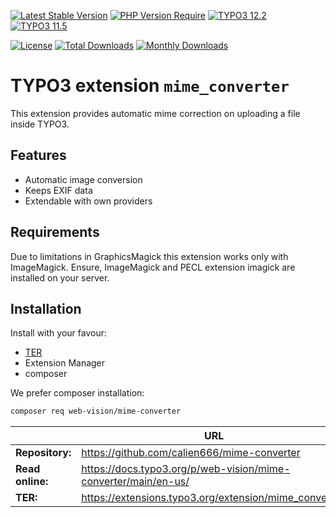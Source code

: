 [![Latest Stable Version](https://poser.pugx.org/web-vision/mime-converter/v/stable.svg)](https://packagist.org/packages/web-vision/mime-converter)
[![PHP Version Require](http://poser.pugx.org/web-vision/mime-converter/require/php)](https://packagist.org/packages/web-vision/mime-converter)
[![TYPO3 12.2](https://img.shields.io/badge/TYPO3-12.2-green.svg?style=flat-square)](https://get.typo3.org/version/12)
[![TYPO3 11.5](https://img.shields.io/badge/TYPO3-11.5-green.svg?style=flat-square)](https://get.typo3.org/version/11)

[![License](http://poser.pugx.org/web-vision/mime-converter/license)](https://packagist.org/packages/web-vision/mime-converter)
[![Total Downloads](https://poser.pugx.org/web-vision/mime-converter/downloads.svg)](https://packagist.org/packages/web-vision/mime-converter)
[![Monthly Downloads](https://poser.pugx.org/web-vision/mime-converter/d/monthly)](https://packagist.org/packages/web-vision/mime-converter)

# TYPO3 extension `mime_converter`

This extension provides automatic mime correction on uploading a file
inside TYPO3.

## Features

* Automatic image conversion
* Keeps EXIF data
* Extendable with own providers

## Requirements

Due to limitations in GraphicsMagick this extension works only with
ImageMagick. Ensure, ImageMagick and PECL extension imagick are
installed on your server.

## Installation

Install with your favour:

* [TER](https://extensions.typo3.org/extension/mime_converter/)
* Extension Manager
* composer

We prefer composer installation:

```bash
composer req web-vision/mime-converter
```

|                  | URL                                                            |
|------------------|----------------------------------------------------------------|
| **Repository:**  | https://github.com/calien666/mime-converter                    |
| **Read online:** | https://docs.typo3.org/p/web-vision/mime-converter/main/en-us/ |
| **TER:**         | https://extensions.typo3.org/extension/mime_converter/         |
